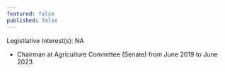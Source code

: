```yaml
---
featured: false
published: false
---
```

Legistlative Interest(s): NA

* Chairman at Agriculture Committee (Senate) from June 2019 to June 2023
